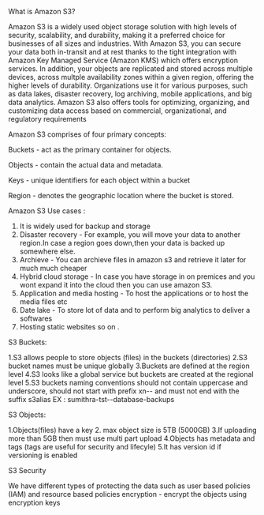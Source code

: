 
What is Amazon S3?

Amazon S3 is a widely used object storage solution with high levels of security, scalability, and durability, making it a preferred choice for businesses of all sizes and industries. With Amazon S3, you can secure your data both in-transit and at rest thanks to the tight integration with Amazon Key Managed Service (Amazon KMS) which offers encryption services. In addition, your objects are replicated and stored across multiple devices, across multple availability zones within a given region, offering the higher levels of durability. Organizations use it for various purposes, such as data lakes, disaster recovery, log archiving, mobile applications, and big data analytics. Amazon S3 also offers tools for optimizing, organizing, and customizing data access based on commercial, organizational, and regulatory requirements


Amazon S3 comprises of four primary concepts:

Buckets - act as the primary container for objects.

Objects - contain the actual data and metadata.

Keys - unique identifiers for each object within a bucket

Region - denotes the geographic location where the bucket is stored.


Amazon S3 Use cases :

1. It is widely used for backup and storage
2. Disaster recovery  - For example, you will move your data to another region.In case a region goes down,then your data is backed up somewhere else.
3. Archieve - You can archieve files in amazon s3 and retrieve it later for much much cheaper
4. Hybrid cloud storage - In case you have storage in on premices and you wont expand it into the cloud then you can use amazon S3.
5. Application and media hosting - To host the applications or to host the media files etc
6. Date lake - To store lot of data and to perform big analytics to deliver a softwares
7. Hosting static websites so on .

S3 Buckets: 

1.S3 allows people to store objects (files) in the buckets (directories)
2.S3 bucket names must be unique globally 
3.Buckets are defined at the region level 
4.S3 looks like a global service but buckets are created at the regional level 
5.S3 buckets naming conventions should not contain uppercase and underscore, should not start with prefix xn-- and must not end with the suffix s3alias
EX : sumithra-tst--database-backups

S3 Objects:

1.Objects(files) have a key 
2. max object size is 5TB (5000GB)
3.If uploading more than 5GB then must use multi part upload
4.Objects has metadata and tags (tags are useful for security and lifecyle)
5.It has version id if versioning is enabled

S3 Security

We have different types of protecting the data such as user based policies (IAM) and resource based policies 
encryption - encrypt the objects using encryption keys 
